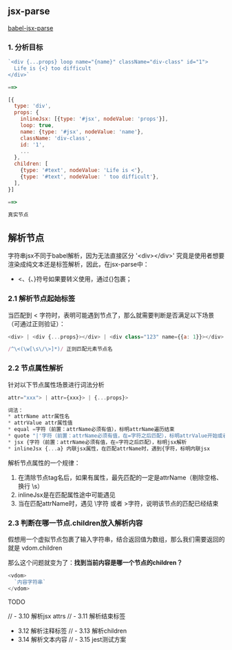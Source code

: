 ## jsx-parse

[babel-jsx-parse](https://babeljs.io/repl#?browsers=defaults%2C%20not%20ie%2011%2C%20not%20ie_mob%2011&build=&builtIns=false&corejs=3.6&spec=false&loose=false&code_lz=DwSwdgNuCmAEAu0Ae8g&debug=false&forceAllTransforms=false&shippedProposals=false&circleciRepo=&evaluate=true&fileSize=false&timeTravel=false&sourceType=module&lineWrap=true&presets=env%2Creact%2Cstage-2&prettier=false&targets=&version=7.14.2&externalPlugins=)
### 1. 分析目标
```js
`<div {...props} loop name="{name}" className="div-class" id="1">
  Life is {<} too difficult
</div>`

==> 

[{
  type: 'div',
  props: {
    inlineJsx: [{type: '#jsx', nodeValue: 'props'}],
    loop: true,
    name: {type: '#jsx', nodeValue: 'name'},
    className: 'div-class',
    id: '1',
    ...
  },
  children: [
    {type: '#text', nodeValue: 'Life is <'},
    {type: '#text', nodeValue: ' too difficult'},
  ],
}]

==>

真实节点
```

## 解析节点
字符串jsx不同于babel解析，因为无法直接区分 '\<div\>\</div\>' 究竟是使用者想要渲染成纯文本还是标签解析，因此，在jsx-parse中：
- <、{、}符号如果要转义使用，通过{}包裹；

### 2.1 解析节点起始标签
当匹配到 \< 字符时，表明可能遇到节点了，那么就需要判断是否满足以下场景（可通过正则验证）：
```js
<div> | <div {...props}></div> | <div class="123" name={{a: 1}}></div> | <div />

/^\<(\w[\s\/\>]*)/ 正则匹配元素节点名
```

### 2.2 节点属性解析
针对以下节点属性场景进行词法分析
```js
attr="xxx"> | attr={xxx}> | {...props}>

词法：
* attrName attr属性名
* attrValue attr属性值
* equal =字符（前置：attrName必须有值），标明attrName遍历结束
* quote "|'字符（前置：attrName必须有值，在=字符之后匹配），标明attrValue开始或者结束
* jsx {字符（前置：attrName必须有值，在=字符之后匹配），标明jsx解析
* inlineJsx {...a} 内联jsx属性，在匹配attrName时，遇到{字符，标明内联jsx
```
解析节点属性的一个规律：
1. 在清除节点tag名后，如果有属性，最先匹配的一定是attrName（剔除空格、换行 \s）
2. inlineJsx是在匹配属性途中可能遇见
3. 当在匹配attrName时，遇见 \字符 或者 >字符，说明该节点的匹配已经结束


### 2.3 判断在哪一节点.children放入解析内容
假想用一个虚拟节点包裹了输入字符串，结合返回值为数组，那么我们需要返回的就是 vdom.children

那么这个问题就变为了：<b>找到当前内容是哪一个节点的children？</b>
```js
<vdom>
  `内容字符串`
</vdom>
```

TODO

// - 3.10 解析jsx attrs
// - 3.11 解析结束标签
- 3.12 解析注释标签
// - 3.13 解析children
- 3.14 解析文本内容
// - 3.15 jest测试方案
